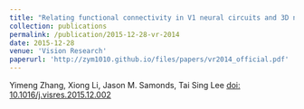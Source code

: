 ```yaml
---
title: "Relating functional connectivity in V1 neural circuits and 3D natural scenes using Boltzmann machines"
collection: publications
permalink: /publication/2015-12-28-vr-2014
date: 2015-12-28
venue: 'Vision Research'
paperurl: 'http://zym1010.github.io/files/papers/vr2014_official.pdf'
---
```


Yimeng Zhang, Xiong Li, Jason M. Samonds, Tai Sing Lee [doi: 10.1016/j.visres.2015.12.002](https://doi.org/10.1016/j.visres.2015.12.002)
